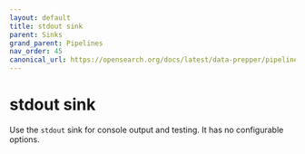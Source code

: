 ```yaml
---
layout: default
title: stdout sink
parent: Sinks
grand_parent: Pipelines
nav_order: 45
canonical_url: https://opensearch.org/docs/latest/data-prepper/pipelines/configuration/sinks/stdout/
---
```


# stdout sink

Use the `stdout` sink for console output and testing. It has no configurable options.
